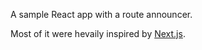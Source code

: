 A sample React app with a route announcer.

Most of it were hevaily inspired by [Next.js](https://nextjs.org/blog/next-10-2#accessibility-improvements).